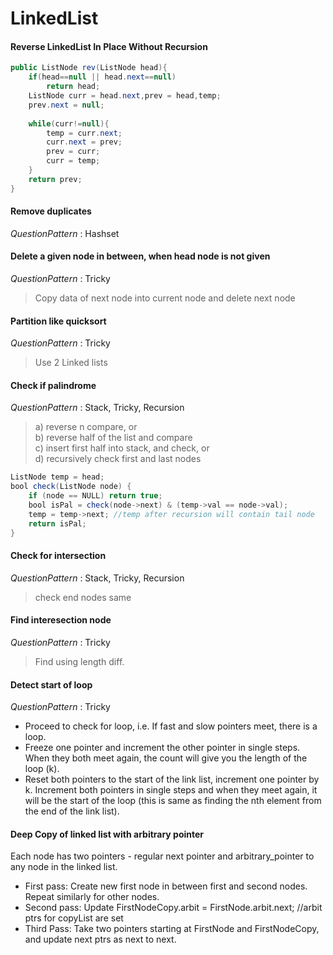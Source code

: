 # LinkedList
#### Reverse LinkedList In Place Without Recursion
```java
public ListNode rev(ListNode head){
    if(head==null || head.next==null)
        return head;
    ListNode curr = head.next,prev = head,temp;
    prev.next = null;
    
    while(curr!=null){
        temp = curr.next;
        curr.next = prev;
        prev = curr;
        curr = temp;
    }
    return prev;
}
```

#### Remove duplicates
*QuestionPattern* : Hashset  

#### Delete a given node in between, when head node is not given
*QuestionPattern* : Tricky  
> Copy data of next node into current node and delete next node


#### Partition like quicksort
*QuestionPattern* : Tricky  
> Use 2 Linked lists

#### Check if palindrome
*QuestionPattern* : Stack, Tricky, Recursion  
> a) reverse n compare, or  
b) reverse half of the list and compare  
c) insert first half into stack, and check, or  
d) recursively check first and last nodes  
```java
ListNode temp = head;
bool check(ListNode node) {
    if (node == NULL) return true;
    bool isPal = check(node->next) & (temp->val == node->val);
    temp = temp->next; //temp after recursion will contain tail node
    return isPal;
}
```

#### Check for intersection
*QuestionPattern* : Stack, Tricky, Recursion  
> check end nodes same

#### Find interesection node
*QuestionPattern* : Tricky
> Find using length diff.

#### Detect start of loop
*QuestionPattern* : Tricky  
* Proceed to check for loop, i.e. If fast and slow pointers meet, there is a loop.
* Freeze one pointer and increment the other pointer in single steps. When they both meet again, the count will give you the length of the loop (k).
* Reset both pointers to the start of the link list, increment one pointer by k. Increment both pointers in single steps and when they meet again, it will be the start of the loop (this is same as finding the nth element from the end of the link list).

#### Deep Copy of linked list with arbitrary pointer
Each node has two pointers - regular next pointer and arbitrary_pointer to any node in the linked list.
* First pass: Create new first node in between first and second nodes. Repeat similarly for other nodes.
* Second pass: Update FirstNodeCopy.arbit = FirstNode.arbit.next;  //arbit ptrs for copyList are set
* Third Pass: Take two pointers starting at FirstNode and FirstNodeCopy, and update next ptrs as next to next.
